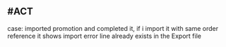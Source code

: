 ## #ACT 

case: imported promotion and completed it, if i import it with same order reference it shows import error line already exists in the Export file



